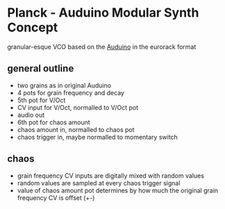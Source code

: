 # Planck - Auduino Modular Synth Concept

granular-esque VCO based on the [Auduino](https://code.google.com/archive/p/tinkerit/wikis/Auduino.wiki) in the eurorack format

## general outline
- two grains as in original Auduino
- 4 pots for grain frequency and decay
- 5th pot for V/Oct
- CV input for V/Oct, normalled to V/Oct pot
- audio out
- 6th pot for chaos amount
- chaos amount in, normalled to chaos pot
- chaos trigger in, maybe normalled to momentary switch

## chaos
- grain frequency CV inputs are digitally mixed with random values
- random values are sampled at every chaos trigger signal
- value of chaos amount pot determines by how much the original grain frequency CV is offset (+-)
